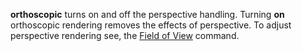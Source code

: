 **orthoscopic** turns on and off the perspective handling. Turning
**on** orthoscopic rendering removes the effects of perspective. To
adjust perspective rendering see, the [Field of
View](/index.php/Field_Of_View "Field Of View") command.
